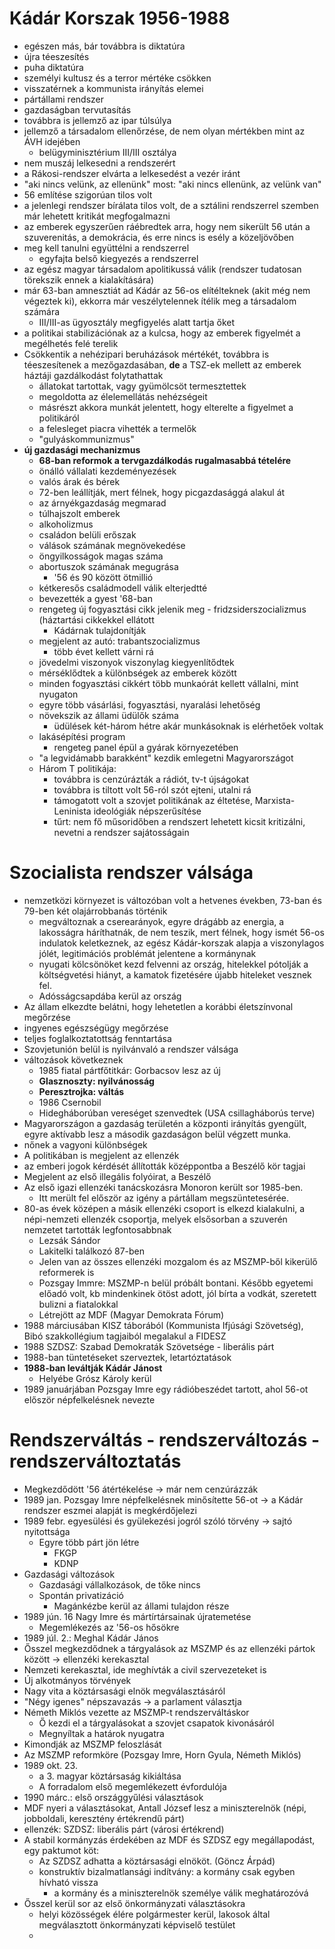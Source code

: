 # Kádár Korszak 1956-1988 

- egészen más, bár továbbra is diktatúra 
- újra téeszesítés
- puha diktatúra
- személyi kultusz és a terror mértéke csökken
- visszatérnek a kommunista irányítás elemei 
- pártállami rendszer
- gazdaságban tervutasítás
- továbbra is jellemző az ipar túlsúlya
- jellemző a társadalom ellenőrzése, de nem olyan mértékben mint az ÁVH idejében
	- belügyminisztérium III/III osztálya 
- nem muszáj lelkesedni a rendszerért
- a Rákosi-rendszer elvárta a lelkesedést a vezér iránt
- "aki nincs velünk, az ellenünk" most: "aki nincs ellenünk, az velünk van"
- 56 említése szigorúan tilos volt 
- a jelenlegi rendszer bírálata tilos volt, de a sztálini rendszerrel szemben már lehetett kritikát megfogalmazni
- az emberek egyszerűen ráébredtek arra, hogy nem sikerült 56 után a szuverenitás, a demokrácia, és erre nincs is esély a közeljövőben
- meg kell tanulni együttélni a rendszerrel
  - egyfajta belső kiegyezés a rendszerrel
- az egész magyar társadalom apolitikussá válik (rendszer tudatosan törekszik ennek a kialakítására)
- már 63-ban amnesztiát ad Kádár az 56-os elítélteknek (akit még nem végeztek ki), ekkorra már veszélytelennek ítélik meg a társadalom számára
  - III/III-as ügyosztály megfigyelés alatt tartja őket
- a politikai stabilizációnak az a kulcsa, hogy az emberek figyelmét a megélhetés felé terelik
- Csökkentik a nehézipari beruházások mértékét, továbbra is téeszesítenek a mezőgazdasában, __de__ a TSZ-ek mellett az emberek háztáji gazdálkodást folytathattak
  - állatokat tartottak, vagy gyümölcsöt termesztettek
  - megoldotta az élelemellátás nehézségeit
  - másrészt akkora munkát jelentett, hogy elterelte a figyelmet a politikáról
  - a felesleget piacra vihették a termelők
  - "gulyáskommunizmus"
- __új gazdasági mechanizmus__
  - __68-ban reformok a tervgazdálkodás rugalmasabbá tételére__
  - önálló vállalati kezdeményezések
  - valós árak és bérek
  - 72-ben leállítják, mert félnek, hogy picgazdasággá alakul át
  - az árnyékgazdaság megmarad
  - túlhajszolt emberek
  - alkoholizmus
  - családon belüli erőszak
  - válások számának megnövekedése
  - öngyilkosságok magas száma
  - abortuszok számának megugrása
    - '56 és 90 között ötmillió
  - kétkeresős családmodell válik elterjedtté
  - bevezették a gyest '68-ban
  - rengeteg új fogyasztási cikk jelenik meg - fridzsiderszocializmus (háztartási cikkekkel ellátott 
    - Kádárnak tulajdonítják
  - megjelent az autó: trabantszocializmus
    - több évet kellett várni rá
  - jövedelmi viszonyok viszonylag kiegyenlítődtek
  - mérséklődtek a különbségek az emberek között
  - minden fogyasztási cikkért több munkaórát kellett vállalni, mint nyugaton
  - egyre több vásárlási, fogyasztási, nyaralási lehetőség
  - növekszik az állami üdülők száma
    - üdülések két-három hétre akár munkásoknak is elérhetőek voltak
  - lakásépítési program
    - rengeteg panel épül a gyárak környezetében
  - "a legvidámabb barakként" kezdik emlegetni Magyarországot
  - Három T politikája: 
    - továbbra is cenzúrázták a rádiót, tv-t újságokat
    - továbbra is tiltott volt 56-ról szót ejteni, utalni rá
    - támogatott volt a szovjet politikának az éltetése, Marxista-Leninista ideológiák népszerűsítése
    - tűrt: nem fő műsoridőben a rendszert lehetett kicsit kritizálni, nevetni a rendszer sajátosságain
 
# Szocialista rendszer válsága
 - nemzetközi környezet is változóban volt a hetvenes években, 73-ban és 79-ben két olajárrobbanás történik
    - megváltoznak a cserearányok, egyre drágább az energia, a lakosságra háríthatnák, de nem teszik, mert félnek, hogy ismét 56-os indulatok keletkeznek, az egész Kádár-korszak alapja a viszonylagos jólét, legitimációs problémát jelentene a kormánynak
    - nyugati kölcsönöket kezd felvenni az ország, hitelekkel pótolják a költségvetési hiányt, a kamatok fizetésére újabb hiteleket vesznek fel.
    - Adósságcsapdába kerül az ország
 - Az állam elkezdte belátni, hogy lehetetlen a korábbi életszínvonal megőrzése
  - ingyenes egészségügy megőrzése
  - teljes foglalkoztatottság fenntartása
 - Szovjetunión belül is nyilvánvaló a rendszer válsága
  - változások következnek
    - 1985 fiatal pártfőtitkár: Gorbacsov lesz az új 
    - __Glasznoszty: nyilvánosság__
    - __Peresztrojka: váltás__
    - 1986 Csernobil
    - Hidegháborúban vereséget szenvedtek (USA csillagháborús terve)
 - Magyarországon a gazdaság területén a központi irányítás gyengült, egyre aktívabb lesz a második gazdaságon belül végzett munka.    
 - nőnek a vagyoni különbségek
 - A politikában is megjelent az ellenzék
  - az emberi jogok kérdését állították középpontba a Beszélő kör tagjai
  - Megjelent az első illegális folyóirat, a Beszélő
  - Az első igazi ellenzéki tanácskozásra Monoron került sor 1985-ben.
    - Itt merült fel először az igény a pártállam megszüntetesérée. 
  - 80-as évek középen a másik ellenzéki csoport is elkezd kialakulni, a népi-nemzeti ellenzék csoportja, melyek elsősorban a szuverén nemzetet tartották legfontosabbnak
    - Lezsák Sándor
    - Lakitelki találkozó 87-ben
    - Jelen van az összes ellenzéki mozgalom és az MSZMP-ből kikerülő reformerek is
    - Pozsgay Immre: MSZMP-n belül próbált bontani. Később egyetemi előadó volt, kb mindenkinek ötöst adott, jól bírta a vodkát, szeretett bulizni a fiatalokkal
    - Létrejött az MDF (Magyar Demokrata Fórum)
 - 1988 márciusában KISZ táborából (Kommunista Ifjúsági Szövetség), Bibó szakkollégium tagjaiból megalakul a FIDESZ
 - 1988 SZDSZ: Szabad Demokraták Szövetsége - liberális párt
 - 1988-ban tüntetéseket szerveztek, letartóztatások
 - __1988-ban leváltják Kádár Jánost__
   - Helyébe Grósz Károly kerül
 - 1989 januárjában Pozsgay Imre egy rádióbeszédet tartott, ahol 56-ot először népfelkelésnek nevezte
 
# Rendszerváltás - rendszerváltozás - __rendszerváltoztatás__ 
- Megkezdődött '56 átértékelése -> már nem cenzúrázzák
- 1989 jan. Pozsgay Imre népfelkelésnek minősítette 56-ot -> a Kádár rendszer eszmei alapját is megkérdőjelezi
- 1989 febr. egyesülési és gyülekezési jogról szóló törvény -> sajtó nyitottsága
    - Egyre több párt jön létre
        - FKGP
        - KDNP
-  Gazdasági változások
    - Gazdasági vállalkozások, de tőke nincs
    - Spontán privatizáció
        - Magánkézbe kerül az állami tulajdon része
- 1989 jún. 16 Nagy Imre és mártírtársainak újratemetése
    - Megemlékezés az '56-os hősökre
- 1989 júl. 2.: Meghal Kádár János
- Ősszel megkezdődnek a tárgyalások az MSZMP és az ellenzéki pártok között -> ellenzéki kerekasztal
- Nemzeti kerekasztal, ide meghívták a civil szervezeteket is
- Új alkotmányos törvények
- Nagy vita a köztársasági elnök megválasztásáról
- "Négy igenes" népszavazás -> a parlament választja
- Németh Miklós vezette az MSZMP-t rendszerváltáskor
    - Ő kezdi el a tárgyalásokat a szovjet csapatok kivonásáról
    - Megnyíltak a határok nyugatra
- Kimondják az MSZMP feloszlását
- Az MSZMP reformköre (Pozsgay Imre, Horn Gyula, Németh Miklós)
- 1989 okt. 23. 
    - a 3. magyar köztársaság kikiáltása
    - A forradalom első megemlékezett évfordulója
- 1990 márc.: első országgyűlési választások
- MDF nyeri a választásokat, Antall József lesz a miniszterelnök (népi, jobboldali, keresztény értékrendű párt)
- ellenzék: SZDSZ: liberális párt (városi értékrend)
- A stabil kormányzás érdekében az MDF és SZDSZ egy megállapodást, egy paktumot köt:
  - Az SZDSZ adhatta a köztársasági elnököt. (Göncz Árpád)
  - konstruktív bizalmatlansági indítvány: a kormány csak egyben hívható vissza
    - a kormány és a miniszterelnök személye válik meghatározóvá
- Ősszel kerül sor az első önkormányzati választásokra
  - helyi közösségek élére polgármester kerül, lakosok által megválasztott önkormányzati képviselő testület
  - 
